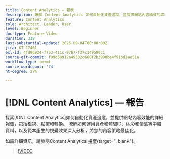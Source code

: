 ```yaml
---
title: Content Analytics — 報表
description: 瞭解 Content Analytics 如何自動化資產追蹤，並提供網站內容績效的詳細報表，包括瀏覽量、點按次數和轉換數。
feature: Content Analytics
role: Architect, Leader, User
level: Beginner
doc-type: Feature Video
duration: 318
last-substantial-update: 2025-09-04T00:00:00Z
jira: KT-17461
exl-id: 4fd96924-f753-411c-97b7-f37c149590c1
source-git-commit: f99d50912a49532c660f2b3990be4f91bd2ae51a
workflow-type: tm+mt
source-wordcount: '74'
ht-degree: 27%

---
```


# [!DNL Content Analytics] — 報告

探索[!DNL Content Analytics]如何自動化資產追蹤，並提供網站內容效能的詳細報告，包括檢視、點按和轉換。 瞭解如何運用資產和體驗ID、色彩和情感等中繼資料，以及範本產生的視覺效果深入分析，將您的內容策略最佳化。

如需詳細資訊，請參閱Content Analytics [檔案](https://experienceleague.adobe.com/zh-hant/docs/analytics-platform/using/content-analytics/report/report){target="_blank"}。

>[!VIDEO](https://video.tv.adobe.com/v/3473037/?learn=on&enablevpops)
